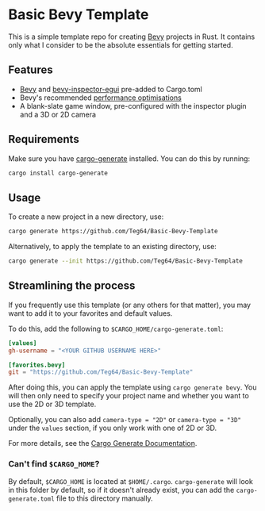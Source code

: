 # Basic Bevy Template

This is a simple template repo for creating [Bevy](https://bevyengine.org/) projects in Rust. It contains only what I consider to be the absolute essentials for getting started.

## Features

- [Bevy](https://bevyengine.org/) and [bevy-inspector-egui](https://crates.io/crates/bevy-inspector-egui) pre-added to Cargo.toml
- Bevy's recommended [performance optimisations](https://bevyengine.org/learn/book/getting-started/setup/#compile-with-performance-optimizations)
- A blank-slate game window, pre-configured with the inspector plugin and a 3D or 2D camera

## Requirements

Make sure you have [cargo-generate](https://crates.io/crates/cargo-generate) installed. You can do this by running:

```bash
cargo install cargo-generate
```

## Usage

To create a new project in a new directory, use:

```bash
cargo generate https://github.com/Teg64/Basic-Bevy-Template
```

Alternatively, to apply the template to an existing directory, use:

```bash
cargo generate --init https://github.com/Teg64/Basic-Bevy-Template
```

## Streamlining the process

If you frequently use this template (or any others for that matter), you may want to add it to your favorites and default values.

To do this, add the following to `$CARGO_HOME/cargo-generate.toml`:

```toml
[values]
gh-username = "<YOUR GITHUB USERNAME HERE>"

[favorites.bevy]
git = "https://github.com/Teg64/Basic-Bevy-Template"
```

After doing this, you can apply the template using `cargo generate bevy`. You will then only need to specify your project name and whether you want to use the 2D or 3D template.

Optionally, you can also add `camera-type = "2D"` or `camera-type = "3D"` under the `values` section, if you only work with one of 2D or 3D.

For more details, see the [Cargo Generate Documentation](https://cargo-generate.github.io/cargo-generate/favorites.html).

### Can't find `$CARGO_HOME`?

By default, `$CARGO_HOME` is located at `$HOME/.cargo`. `cargo-generate` will look in this folder by default, so if it doesn't already exist, you can add the `cargo-generate.toml` file to this directory manually.
